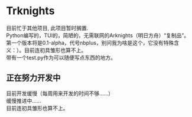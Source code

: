 <!--
 * @Author: FunctionSir
 * @Date: 2021-09-11 21:41:38
 * @LastEditTime: 2021-11-13 23:08:19
 * @LastEditors: FunctionSir
 * @Description: 
 * @FilePath: /Trknights/README.md
-->
# Trknights
目前忙于其他项目, 此项目暂时搁置.<br>
Python编写的，TUI的，简陋的，无需联网的Arknights（明日方舟）“复制品”。<br>
第一个版本将是0.1-alpha，代号nbplus，别问我为啥是这个，它没有特殊含义：）。目前连初具雏形也算不上。<br>
带有一个test.py作为可以随便写点东西的地方。<br>
## 正在努力开发中
目前开发缓慢（每周用来开发的时间不够……）<br>
缓慢推进中……<br>
目前连初具雏形也算不上。<br>
